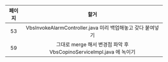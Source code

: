 
| 페이지 |                          할거                           |
| :-: | :---------------------------------------------------: |
| 53  |    VbsInvokeAlarmController.java 미리 백업해놓고 갖다 붙여넣기     |
| 59  | 그대로 merge 해서 변경점 파악 후 VbsCopinoServiceImpl.java 에 녹이기 |


